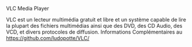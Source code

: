 VLC Media Player

VLC est un lecteur multimédia gratuit et libre et un système capable de lire la plupart des fichiers multimédias ainsi que des DVD, des CD Audio, des VCD, et divers protocoles de diffusion. Informations Complémentaires au https://github.com/ludopotte/VLC/

